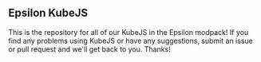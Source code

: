 ## Epsilon KubeJS
This is the repository for all of our KubeJS in the Epsilon modpack! If you find any problems using KubeJS or have any suggestions, submit an issue or pull request and we'll get back to you. Thanks!
